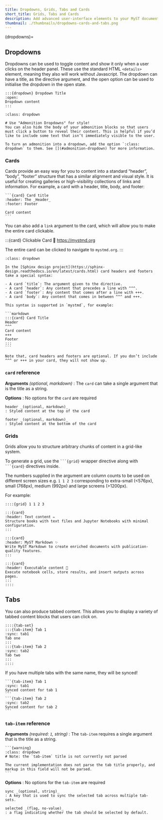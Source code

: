 ```yaml
---
title: Dropdowns, Grids, Tabs and Cards
short_title: Grids, Tabs and Cards
description: Add advanced user-interface elements to your MyST documents with grids, cards, tabs, and dropdowns.
thumbnail: ./thumbnails/dropdowns-cards-and-tabs.png
---
```


(dropdowns)=

## Dropdowns

Dropdowns can be used to toggle content and show it only when a user clicks on the header panel. These use the standard HTML `<details>` element, meaning they also will work without Javascript. The dropdown can have a title, as the directive argument, and the open option can be used to initialise the dropdown in the open state.

```{myst}
:::{dropdown} Dropdown Title
:open:
Dropdown content
:::
```

```{seealso}
:class: dropdown

# Use "Admonition Dropdowns" for style!
You can also hide the body of your admonition blocks so that users must click a button to reveal their content. This is helpful if you’d like to include some text that isn’t immediately visible to the user.

To turn an admonition into a dropdown, add the option `:class: dropdown` to them. See [](#admonition-dropdown) for more information.
```

### Cards

Cards provide an easy way for you to content into a standard “header”, “body”, “footer” structure that has a similar alignment and visual style. It is useful for creating galleries or high-visibility collections of links and information.
For example, a card with a header, title, body, and footer:

````{myst}
```{card} Card title
:header: The _Header_
:footer: Footer

Card content
```
````

You can also add a `link` argument to the card, which will allow you to make the entire card clickable.

:::{card} Clickable Card
:link: https://mystmd.org

The entire card can be clicked to navigate to `mystmd.org`.
:::

````{note} Compatibility with Sphinx design
:class: dropdown

In the [Sphinx design project](https://sphinx-design.readthedocs.io/en/latest/cards.html) card headers and footers take a special syntax:

- A card `title`: The argument given to the directive.
- A card `header`: Any content that precedes a line with ^^^.
- A card `footer`: Any content that comes after a line with +++.
- A card `body`: Any content that comes in between ^^^ and +++.

This syntax is supported in `mystmd`, for example:

```markdown
:::{card} Card Title
Header
^^^
Card content
+++
Footer
:::
```

Note that, card headers and footers are optional. If you don’t include ^^^ or +++ in your card, they will not show up.
````

### `card` reference

**Arguments** _(optional, markdown)_
: The `card` can take a single argument that is the title as a string.

**Options**
: No options for the `card` are required

    header _(optional, markdown)_
    : Styled content at the top of the card

    footer _(optional, markdown)_
    : Styled content at the bottom of the card

### Grids

Grids allow you to structure arbitrary chunks of content in a grid-like system.

To generate a grid, use the ` ```{grid} ` wrapper directive along with ` ```{card} ` directives inside.

The numbers supplied in the argument are column counts to be used on different screen sizes e.g. `1 1 2 3` corresponding to extra-small (<576px), small (768px), medium (992px) and large screens (>1200px).

For example:

```{myst}
::::{grid} 1 1 2 3

:::{card}
:header: Text content ✏️
Structure books with text files and Jupyter Notebooks with minimal configuration.
:::

:::{card}
:header: MyST Markdown ✨
Write MyST Markdown to create enriched documents with publication-quality features.
:::

:::{card}
:header: Executable content 🔁
Execute notebook cells, store results, and insert outputs across pages.
:::
::::
```

## Tabs

You can also produce tabbed content. This allows you to display a variety of tabbed content blocks that users can click on.

```{myst}
::::{tab-set}
:::{tab-item} Tab 1
:sync: tab1
Tab one
:::
:::{tab-item} Tab 2
:sync: tab2
Tab two
:::
::::
```

If you have multiple tabs with the same name, they will be synced!

````{tab-set}
```{tab-item} Tab 1
:sync: tab1
Synced content for tab 1
```
```{tab-item} Tab 2
:sync: tab2
Synced content for tab 2
```
````

### `tab-item` reference

**Arguments** _(required: `1`, string)_
: The `tab-item` requires a single argument that is the title as a string.

    ```{warning}
    :class: dropdown
    # Note: the `tab-item` title is not currently not parsed

    The current implementation does not parse the tab title properly, and markup in this field will not be parsed.
    ```

**Options**
: No options for the `tab-item` are required

    sync _(optional, string)_
    : A key that is used to sync the selected tab across multiple tab-sets.

    selected _(flag, no-value)_
    : a flag indicating whether the tab should be selected by default.

